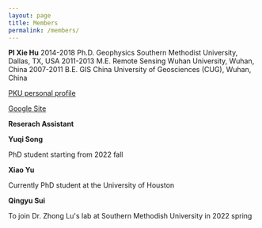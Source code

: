 ```yaml
---
layout: page
title: Members
permalink: /members/
---
```


**PI Xie Hu**
2014-2018   Ph.D. Geophysics        Southern Methodist University, Dallas, TX, USA
2011-2013   M.E.  Remote Sensing    Wuhan University, Wuhan, China
2007-2011   B.E.  GIS               China University of Geosciences (CUG), Wuhan, China

<a href="https://www.ues.pku.edu.cn/szdw/qbjs/h/355860.htm" target="_blank">PKU personal profile</a>

<a href="https://sites.google.com/site/xiehusar/" target="_blank">Google Site</a>

<n></n>
**Reserach Assistant**

**Yuqi Song**

PhD student starting from 2022 fall

**Xiao Yu**

Currently PhD student at the University of Houston

**Qingyu Sui**

To join Dr. Zhong Lu's lab at Southern Methodish University in 2022 spring
